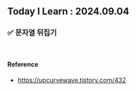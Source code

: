 ## Today I Learn : 2024.09.04

### ✅ 문자열 뒤집기




<br/>

#### Reference
- https://upcurvewave.tistory.com/432